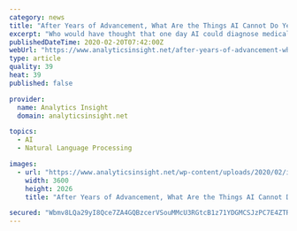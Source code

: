 ```yaml
---
category: news
title: "After Years of Advancement, What Are the Things AI Cannot Do Yet?"
excerpt: "Who would have thought that one day AI could diagnose medical conditions, translate languages and transcribe speeches? Artificial Intelligence or AI can surely outshine humans at complicated strategy games, create photo-realistic images and suggest useful replies for ones emails. AI can surpass humans in almost all aspect yet it cannot replace ..."
publishedDateTime: 2020-02-20T07:42:00Z
webUrl: "https://www.analyticsinsight.net/after-years-of-advancement-what-are-the-things-ai-cannot-do-yet/"
type: article
quality: 39
heat: 39
published: false

provider:
  name: Analytics Insight
  domain: analyticsinsight.net

topics:
  - AI
  - Natural Language Processing

images:
  - url: "https://www.analyticsinsight.net/wp-content/uploads/2020/02/ideas_ai_challenges-01.jpg"
    width: 3600
    height: 2026
    title: "After Years of Advancement, What Are the Things AI Cannot Do Yet?"

secured: "Wbmv8LQa29yI8Qce7ZA4GQBzcerVSouMMcU3RGtcB1z71YDGMCSJzPC7E4ZTRSX+7xv5AVXIYC7aqClCR1HT8yMEi8AUA28lkXWPfh/0d6AxOFSC5ZEPOYGa0deikq0Nxwiag/SbDszGrGfznAvsUCn+efrhkekPNkUWowqjX+b+HfrR0xSind3IxjR88gheTGAfj3s9tcbKeDZZT8tXuYADzN25jzwYW/6qNXS+QnP7Gb8IQJ6irpwR7Ejg1k9UOqFEj4jFjxp8rT8x0Rh29Z8S59TEA0CF9KCfSFrxoUtqUK1Ha/CVKauGV591raZ/uwK9StHaztVpFXhLtUcTvwlbBAfSqwTbK0g8wHd0I95HzTxpBRTpZyN/3G7jyus9DsQWyhGXHJ0KOB/TCek/Znv+FyE6k/WxCwWHsz+tDWQK71Ue8ACA8hvy2Gf82Nkb5/PVcX0eOiJusmxjxCUaz98Spnj/AMUA+0E/95nPd9g=;miZB3euFYFzQjMKuWT5BiQ=="
---
```


